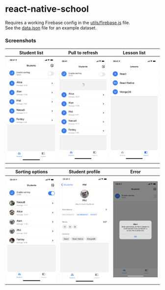 # react-native-school
Requires a working Firebase config in the [utils/firebase.js](https://github.com/Reqven/react-native-school/blob/master/utils/firebase.js) file.  
See the [data.json](https://github.com/Reqven/react-native-school/blob/master/data.json)  file for an example dataset. 

### Screenshots
Student list|Pull to refresh|Lesson list| 
:-------------------------:|:-------------------------:|:---------------------:
![](https://raw.githubusercontent.com/Reqven/react-native-school/master/screenshots/1.PNG)|![](https://raw.githubusercontent.com/Reqven/react-native-school/master/screenshots/2.PNG)|![](https://raw.githubusercontent.com/Reqven/react-native-school/master/screenshots/3.PNG)

Sorting options|Student profile|Error| 
:-------------------------:|:-------------------------:|:---------------------:
![](https://raw.githubusercontent.com/Reqven/react-native-school/master/screenshots/4.PNG)|![](https://raw.githubusercontent.com/Reqven/react-native-school/master/screenshots/5.PNG)|![](https://raw.githubusercontent.com/Reqven/react-native-school/master/screenshots/6.PNG)
